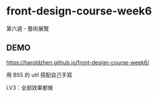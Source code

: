 # front-design-course-week6

第六週 - 藝術展覽
## DEMO
https://haroldzhen.github.io/front-design-course-week6/

用 BS5 的 util 搭配自己手寫

LV3：全部效果都做